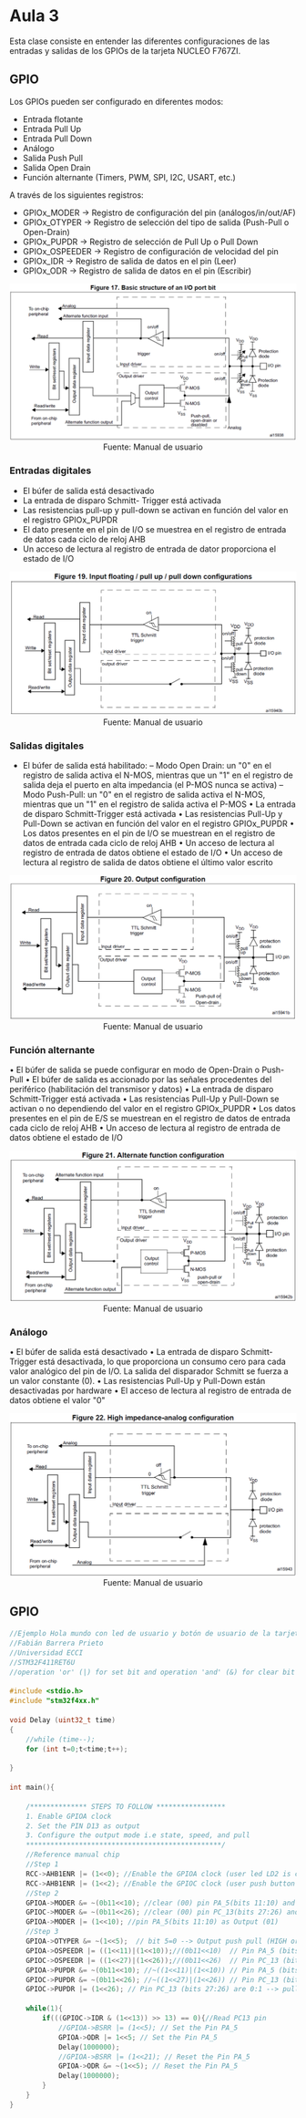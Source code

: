 <h1>Aula 3</h1>

Esta clase consiste en entender las diferentes configuraciones de las entradas y salidas de los GPIOs de la tarjeta NUCLEO F767ZI.

<h2>GPIO</h2>

Los GPIOs pueden ser configurado en diferentes modos:

- Entrada flotante
- Entrada Pull Up
- Entrada Pull Down
- Análogo
- Salida Push Pull
- Salida Open Drain
- Función alternante (Timers, PWM, SPI, I2C, USART, etc.)

A través de los siguientes registros: 

- GPIOx_MODER -> Registro de configuración del pin (análogos/in/out/AF)
- GPIOx_OTYPER -> Registro de selección del tipo de salida (Push-Pull o Open-Drain)
- GPIOx_PUPDR -> Registro de selección de Pull Up o Pull Down
- GPIOx_OSPEEDER -> Registro de configuración de velocidad del pin
- GPIOx_IDR -> Registro de salida de datos en el pin (Leer)
- GPIOx_ODR	-> Registro de salida de datos en el pin (Escribir)

<div align="center">
<img src="image.png" alt="Estructura pin I/O"/>
<br>
<figcaption>Fuente: Manual de usuario</figcaption>
</div>

<h3>Entradas digitales</h3>

- El búfer de salida está desactivado
- La entrada de disparo Schmitt- Trigger está activada
- Las resistencias pull-up y pull-down se activan en función del valor en el registro GPIOx_PUPDR
- El dato presente en el pin de I/O se muestrea en el registro de entrada de datos cada ciclo de reloj AHB
- Un acceso de lectura al registro de entrada de dator proporciona el estado de I/O

<div align="center">
<img src="image-1.png" alt="Entradas digitales"/>
<br>
<figcaption>Fuente: Manual de usuario</figcaption>
</div>

<h3>Salidas digitales</h3>

- El búfer de salida está habilitado:
	– Modo Open Drain: un "0" en el registro de salida activa el N-MOS, mientras que un "1" en el registro de salida deja el puerto en alta impedancia (el P-MOS nunca se activa)
	– Modo Push-Pull: un "0" en el registro de salida activa el N-MOS, mientras que un "1" en el registro de salida activa el P-MOS
• La entrada de disparo Schmitt-Trigger está activada
• Las resistencias Pull-Up y Pull-Down se activan en función del valor en el registro GPIOx_PUPDR
• Los datos presentes en el pin de I/O se muestrean en el registro de datos de entrada cada ciclo de reloj AHB
• Un acceso de lectura al registro de entrada de datos obtiene el estado de I/O
• Un acceso de lectura al registro de salida de datos obtiene el último valor escrito

<div align="center">
<img src="image-2.png" alt="Salidas digitales"/>
<br>
<figcaption>Fuente: Manual de usuario</figcaption>
</div>

<h3>Función alternante</h3>

• El búfer de salida se puede configurar en modo de Open-Drain o Push-Pull
• El búfer de salida es accionado por las señales procedentes del periférico (habilitación del transmisor y datos)
• La entrada de disparo Schmitt-Trigger está activada
• Las resistencias Pull-Up y Pull-Down se activan o no dependiendo del valor en el registro GPIOx_PUPDR
• Los datos presentes en el pin de E/S se muestrean en el registro de datos de entrada cada ciclo de reloj AHB
• Un acceso de lectura al registro de entrada de datos obtiene el estado de I/O

<div align="center">
<img src="image-3.png" alt="Función alternante"/>
<br>
<figcaption>Fuente: Manual de usuario</figcaption>
</div>

<h3>Análogo</h3>

• El búfer de salida está desactivado
• La entrada de disparo Schmitt-Trigger está desactivada, lo que proporciona un consumo cero para cada valor analógico del pin de I/O. La salida del disparador Schmitt se fuerza a un valor constante (0).
• Las resistencias Pull-Up y Pull-Down están desactivadas por hardware
• El acceso de lectura al registro de entrada de datos obtiene el valor "0"

<div align="center">
<img src="image-4.png" alt="Análogo"/>
<br>
<figcaption>Fuente: Manual de usuario</figcaption>
</div>



<h2>GPIO</h2>










```cpp
//Ejemplo Hola mundo con led de usuario y botón de usuario de la tarjeta
//Fabián Barrera Prieto
//Universidad ECCI
//STM32F411RET6U
//operation 'or' (|) for set bit and operation 'and' (&) for clear bit

#include <stdio.h>
#include "stm32f4xx.h"

void Delay (uint32_t time)
{
	//while (time--);  
	for (int t=0;t<time;t++);

}

int main(){
	
	/************** STEPS TO FOLLOW *****************
	1. Enable GPIOA clock
	2. Set the PIN D13 as output
	3. Configure the output mode i.e state, speed, and pull
	************************************************/
	//Reference manual chip
	//Step 1
	RCC->AHB1ENR |= (1<<0); //Enable the GPIOA clock (user led LD2 is connected to PA_5)
	RCC->AHB1ENR |= (1<<2); //Enable the GPIOC clock (user push button B1 is connected to PC_13)
	//Step 2
	GPIOA->MODER &= ~(0b11<<10); //clear (00) pin PA_5(bits 11:10) and set as Input (00) for default 
	GPIOC->MODER &= ~(0b11<<26); //clear (00) pin PC_13(bits 27:26) and set as Input (00) for default 
	GPIOA->MODER |= (1<<10); //pin PA_5(bits 11:10) as Output (01)
	//Step 3
	GPIOA->OTYPER &= ~(1<<5);  // bit 5=0 --> Output push pull (HIGH or LOW)
	GPIOA->OSPEEDR |= ((1<<11)|(1<<10));//(0b11<<10)  // Pin PA_5 (bits 11:10) as High Speed (11)
	GPIOC->OSPEEDR |= ((1<<27)|(1<<26));//(0b11<<26)  // Pin PC_13 (bits 27:26) as High Speed (11)
	GPIOA->PUPDR &= ~(0b11<<10); //~((1<<11)|(1<<10)) // Pin PA_5 (bits 11:10) are 0:0 --> no pull up or pull down
	GPIOC->PUPDR &= ~(0b11<<26); //~((1<<27)|(1<<26)) // Pin PC_13 (bits 27:26) are 0:0 --> no pull up or pull down
	GPIOC->PUPDR |= (1<<26); // Pin PC_13 (bits 27:26) are 0:1 --> pull up
	
	while(1){
		if(((GPIOC->IDR & (1<<13)) >> 13) == 0){//Read PC13 pin
			//GPIOA->BSRR |= (1<<5); // Set the Pin PA_5
			GPIOA->ODR |= 1<<5; // Set the Pin PA_5
			Delay(1000000);
			//GPIOA->BSRR |= (1<<21); // Reset the Pin PA_5
			GPIOA->ODR &= ~(1<<5); // Reset the Pin PA_5
			Delay(1000000);
		}
	}
}

```